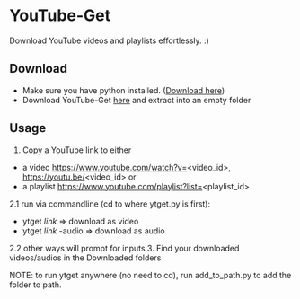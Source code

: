 # YouTube-Get
Download YouTube videos and playlists effortlessly. :)

## Download
- Make sure you have python installed. ([Download here](https://www.python.org/downloads/))
- Download YouTube-Get [here](https://github.com/AttackRainbow/YouTube-Get/archive/main.zip) and extract into an empty folder

## Usage
1. Copy a YouTube link to either
- a video https://www.youtube.com/watch?v=<video_id>, https://youtu.be/<video_id> or  
- a playlist https://www.youtube.com/playlist?list=<playlist_id>  

2.1 run via commandline (cd to where ytget.py is first): 
- ytget _link_ => download as video  
- ytget _link_ -audio => download as audio  

2.2 other ways will prompt for inputs
3. Find your downloaded videos/audios in the Downloaded folders

NOTE: to run ytget anywhere (no need to cd), run add_to_path.py to add the folder to path.
